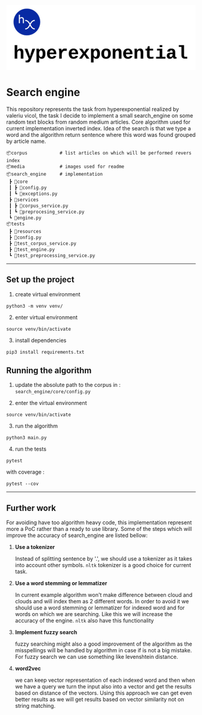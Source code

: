 
![alt text](media/logo.png)

# Search engine 
This repository represents the task from hyperexponential realized by valeriu vicol, the task I decide to implement a small search_engine
on some random text blocks from random medium articles. Core algorithm used for current implementation inverted index. Idea of the search is that we type a word and the algorithm
return sentence where this word was found grouped by article name.

```dif
📦corpus            # list articles on which will be performed revers index
📦media             # images used for readme
📦search_engine     # implementation
 ┣ 📂core
 ┃ ┣ 📜config.py
 ┃ ┗ 📜exceptions.py
 ┣ 📂services
 ┃ ┣ 📜corpus_service.py
 ┃ ┗ 📜preprocesing_service.py
 ┗ 📜engine.py
📦tests
 ┣ 📂resources          
 ┣ 📜config.py
 ┣ 📜test_corpus_service.py
 ┣ 📜test_engine.py
 ┗ 📜test_preprocessing_service.py
```
---
## Set up the project

1. create virtual environment
```shell
python3 -m venv venv/
```
2. enter virtual environment
```shell
source venv/bin/activate
```
3. install dependencies 
```shell
pip3 install requirements.txt
```
## Running the algorithm

1. update the absolute path to the corpus in :
```search_engine/core/config.py```

2. enter the virtual environment
```shell
source venv/bin/activate
```

3. run the algorithm
```shell
python3 main.py
```

4. run the tests
```shell
pytest
```
with coverage : 
```shell
pytest --cov
```




---
## Further work
For avoiding have too algorithm heavy code, this implementation represent more a PoC rather than a ready to use library. Some of the steps 
which will improve the accuracy of search_engine are listed bellow:

1. **Use a tokenizer**

    Instead of splitting sentence by '.', we should use a tokenizer as it takes into account other symbols.
    ```nltk``` tokenizer is a good choice for current task. 

2. **Use a word stemming or lemmatizer**

    In current example algorithm won't make difference between cloud and clouds and will index them as 2 different words. In order to avoid it we should use a word stemming or lemmatizer for 
    indexed word and for words on which we are searching. Like this we will increase the accuracy of the engine. ```nltk``` also have this functionality

3. **Implement fuzzy search**

    fuzzy searching might also a good improvement of the algorithm as the misspellings will
    be handled by algorithm in case if is not a big mistake. For fuzzy search we can use 
    something like levenshtein distance.

4. **word2vec**

    we can keep vector representation of each indexed word and then when we have a query we turn the input also into a vector and get the results based on distance of the vectors. Using this approach we can get even better results as we will get results based on vector similarity not on string matching.